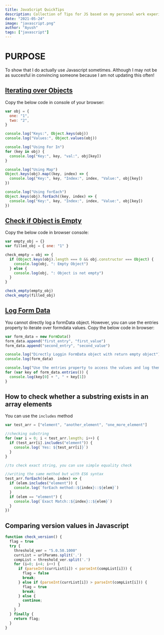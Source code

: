 ```yaml
---
title: JavaScript QuickTips
description: Collection of Tips for JS based on my personal work experience
date: "2021-05-24"
image: "javascript.png"
author: "Ayush"
tags: ["javascript"]
---
```


# PURPOSE

To show that I do actually use Javascript sometimes. Although I may not be as succesful in convincing someone because I am not updating this often!

## [Iterating over Objects](https://stackoverflow.com/questions/14379274/how-to-iterate-over-a-javascript-object)

Copy the below code in console of your browser:

```js heading="How to Iterate over Objects in JS"
var obj = {
  one: "1",
  two: "2",
}

console.log("Keys:", Object.keys(obj))
console.log("Values:", Object.values(obj))

console.log("Using For In")
for (key in obj) {
  console.log("Key:", key, "val:", obj[key])
}

console.log("Using Map")
Object.keys(obj).map((key, index) => {
  console.log("Key:", key, "Index:", index, "Value:", obj[key])
})

console.log("Using forEach")
Object.keys(obj).forEach((key, index) => {
  console.log("Key:", key, "Index:", index, "Value:", obj[key])
})
```

## [Check if Object is Empty](https://www.samanthaming.com/tidbits/94-how-to-check-if-object-is-empty/)

Copy the below code in browser console:

```js heading='Check if Object is empty'
var empty_obj = {}
var filled_obj = { one: "1" }

check_empty = obj => {
  if (Object.keys(obj).length === 0 && obj.constructor === Object) {
    console.log(obj, ": Empty Object")
  } else {
    console.log(obj, ": Object is not empty")
  }
}

check_empty(empty_obj)
check_empty(filled_obj)
```

## [Log Form Data](https://stackoverflow.com/questions/40062477/formdata-append-not-working)

You cannot directly log a formData object.
However, you can use the entries property to iterate over formdata values.
Copy the below code in browser:

```js heading="Logging Form Data"
var form_data = new FormData()
form_data.append("first_entry", "first_value")
form_data.append("second_entry", "second_value")

console.log("Directly Loggin FormData object with return empty object")
console.log(form_data)

console.log("Use the entries property to access the values and log them")
for (var key of form_data.entries()) {
  console.log(key[0] + ", " + key[1])
}
```

## How to check whether a substring exists in an array elements

You can use the `includes` method

```js heading="Using includes to ceck subtring in Javascript"
var test_arr = ["element", "another_element", "one_more_element"]

//checking substring
for (var i = 0; i < test_arr.length; i++) {
  if (test_arr[i].includes("element")) {
    console.log(`Yes: ${test_arr[i]}`)
  }
}

//to check exact string, you can use simple equality check

//writing the same method but with ES6 syntax
test_arr.forEach((elem, index) => {
  if (elem.includes("element")) {
    console.log(`forEach method::${index}::${elem}`)
  }
  if (elem == "element") {
    console.log(`Exact Match::${index}::${elem}`)
  }
})
```

## Comparing version values in Javascript

```js heading="Comparing a.b.c.d version"
function check_version() {
  flag = true
  try {
    threshold_ver = "5.0.50.1000"
    currList = urlParams.split('.')
    compList = threshold_ver.split('.')
    for (i=0; i<4; i++) {
      if (parseInt(currList[i]) < parseInt(compList[i])) {
        flag = false
        break;
      } else if (parseInt(currList[i]) > parseInt(compList[i])) {
        flag = true
        break;
      } else {
        continue;
      }
    }
  } finally {
    return flag;
  }
}
```
